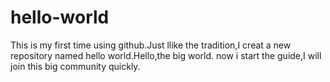# hello-world
This is my first time using github.Just llike the tradition,I creat a new repository named hello world.Hello,the big world.
now i start the guide,I will join this big community quickly.
